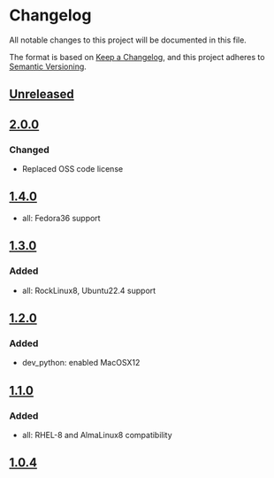 # Changelog

All notable changes to this project will be documented in this file.

The format is based on [Keep a Changelog](https://keepachangelog.com/en/1.0.0/),
and this project adheres to [Semantic Versioning](https://semver.org/spec/v2.0.0.html).

## [Unreleased]

## [2.0.0]

### Changed

- Replaced OSS code license

## [1.4.0]

- all: Fedora36 support

## [1.3.0]

### Added

- all: RockLinux8, Ubuntu22.4 support

## [1.2.0]

### Added

- dev_python: enabled MacOSX12

## [1.1.0]

### Added

- all: RHEL-8 and AlmaLinux8 compatibility

## [1.0.4]

[Unreleased]: https://github.com/serdigital64/aplatform64/compare/2.0.0...HEAD
[2.0.0]: https://github.com/serdigital64/aplatform64/compare/1.4.0...2.0.0
[1.4.0]: https://github.com/serdigital64/aplatform64/compare/1.3.0...1.4.0
[1.3.0]: https://github.com/serdigital64/aplatform64/compare/1.2.0...1.3.0
[1.2.0]: https://github.com/serdigital64/aplatform64/compare/1.1.0...1.2.0
[1.1.0]: https://github.com/serdigital64/aplatform64/compare/1.0.4...1.1.0
[1.0.4]: https://github.com/serdigital64/aplatform64/releases/tag/1.0.4
